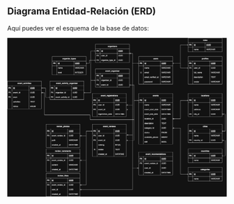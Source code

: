 ## Diagrama Entidad-Relación (ERD)

Aquí puedes ver el esquema de la base de datos:

![Diagrama Entidad-Relación](docs/screenshots/ERD.drawio.png)